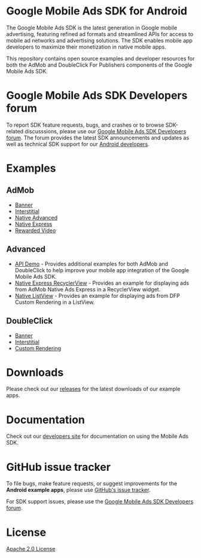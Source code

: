 # Google Mobile Ads SDK for Android

The Google Mobile Ads SDK is the latest generation in Google mobile advertising,
featuring refined ad formats and streamlined APIs for access to mobile ad
networks and advertising solutions. The SDK enables mobile app developers to
maximize their monetization in native mobile apps.

This repository contains open source examples and developer resources for both
the AdMob and DoubleClick For Publishers components of the Google Mobile Ads
SDK.

# Google Mobile Ads SDK Developers forum

To report SDK feature requests, bugs, and crashes or to browse SDK-related
discusssions, please use our [Google Mobile Ads SDK Developers forum](https://groups.google.com/forum/#!forum/google-admob-ads-sdk).
The forum provides the latest SDK announcements and updates as well as
technical SDK support for our [Android developers](https://groups.google.com/forum/#!categories/google-admob-ads-sdk/android).

# Examples

## AdMob

* [Banner](https://github.com/googleads/googleads-mobile-android-examples/tree/master/admob/BannerExample)
* [Interstitial](https://github.com/googleads/googleads-mobile-android-examples/tree/master/admob/InterstitialExample)
* [Native Advanced](https://github.com/googleads/googleads-mobile-android-examples/tree/master/admob/NativeAdvancedExample)
* [Native Express](https://github.com/googleads/googleads-mobile-android-examples/tree/master/admob/NativeExpressExample)
* [Rewarded Video](https://github.com/googleads/googleads-mobile-android-examples/tree/master/admob/RewardedVideoExample)

## Advanced

* [API Demo](https://github.com/googleads/googleads-mobile-android-examples/tree/master/advanced/APIDemo) - Provides additional examples for both AdMob and DoubleClick to help improve your mobile app integration of the Google Mobile Ads SDK.
* [Native Express RecyclerView](https://github.com/googleads/googleads-mobile-android-examples/tree/master/advanced/NativeExpressRecyclerViewExample) - Provides an example for displaying ads from AdMob Native Ads Express in a RecyclerView widget.
* [Native ListView](https://github.com/googleads/googleads-mobile-android-examples/tree/master/advanced/NativeListViewExample) - Provides an example for displaying ads from DFP Custom Rendering in a ListView.

## DoubleClick

* [Banner](https://github.com/googleads/googleads-mobile-android-examples/tree/master/doubleclick/BannerExample)
* [Interstitial](https://github.com/googleads/googleads-mobile-android-examples/tree/master/doubleclick/InterstitialExample)
* [Custom Rendering](https://github.com/googleads/googleads-mobile-android-examples/tree/master/doubleclick/CustomRenderingExample)

# Downloads

Please check out our [releases](https://github.com/googleads/googleads-mobile-android-examples/releases)
for the latest downloads of our example apps.

# Documentation

Check out our [developers site](https://developers.google.com/mobile-ads-sdk/)
for documentation on using the Mobile Ads SDK.

# GitHub issue tracker

To file bugs, make feature requests, or suggest improvements for the
**Android example apps**, please use [GitHub's issue tracker](https://github.com/googleads/googleads-mobile-android-examples/issues).

For SDK support issues, please use the [Google Mobile Ads SDK Developers forum](https://groups.google.com/forum/#!forum/google-admob-ads-sdk).

# License

[Apache 2.0 License](http://www.apache.org/licenses/LICENSE-2.0.html)
